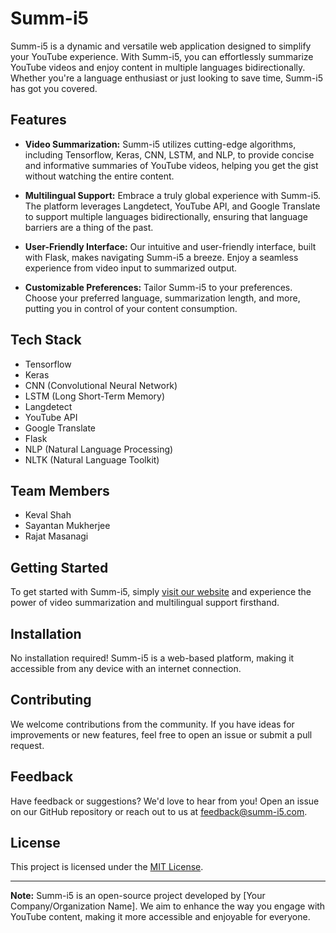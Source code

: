 # Summ-i5

Summ-i5 is a dynamic and versatile web application designed to simplify your YouTube experience. With Summ-i5, you can effortlessly summarize YouTube videos and enjoy content in multiple languages bidirectionally. Whether you're a language enthusiast or just looking to save time, Summ-i5 has got you covered.

## Features

- **Video Summarization:** Summ-i5 utilizes cutting-edge algorithms, including Tensorflow, Keras, CNN, LSTM, and NLP, to provide concise and informative summaries of YouTube videos, helping you get the gist without watching the entire content.

- **Multilingual Support:** Embrace a truly global experience with Summ-i5. The platform leverages Langdetect, YouTube API, and Google Translate to support multiple languages bidirectionally, ensuring that language barriers are a thing of the past.

- **User-Friendly Interface:** Our intuitive and user-friendly interface, built with Flask, makes navigating Summ-i5 a breeze. Enjoy a seamless experience from video input to summarized output.

- **Customizable Preferences:** Tailor Summ-i5 to your preferences. Choose your preferred language, summarization length, and more, putting you in control of your content consumption.

## Tech Stack

- Tensorflow
- Keras
- CNN (Convolutional Neural Network)
- LSTM (Long Short-Term Memory)
- Langdetect
- YouTube API
- Google Translate
- Flask
- NLP (Natural Language Processing)
- NLTK (Natural Language Toolkit)

## Team Members

- Keval Shah
- Sayantan Mukherjee
- Rajat Masanagi

## Getting Started

To get started with Summ-i5, simply [visit our website](#) and experience the power of video summarization and multilingual support firsthand.

## Installation

No installation required! Summ-i5 is a web-based platform, making it accessible from any device with an internet connection.

## Contributing

We welcome contributions from the community. If you have ideas for improvements or new features, feel free to open an issue or submit a pull request.

## Feedback

Have feedback or suggestions? We'd love to hear from you! Open an issue on our GitHub repository or reach out to us at [feedback@summ-i5.com](mailto:feedback@summ-i5.com).

## License

This project is licensed under the [MIT License](LICENSE).

---

**Note:** Summ-i5 is an open-source project developed by [Your Company/Organization Name]. We aim to enhance the way you engage with YouTube content, making it more accessible and enjoyable for everyone.
